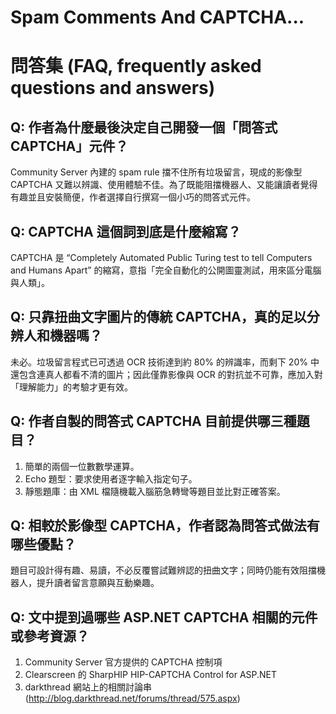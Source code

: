 # Spam Comments And CAPTCHA...

# 問答集 (FAQ, frequently asked questions and answers)

## Q: 作者為什麼最後決定自己開發一個「問答式 CAPTCHA」元件？
Community Server 內建的 spam rule 擋不住所有垃圾留言，現成的影像型 CAPTCHA 又難以辨識、使用體驗不佳。為了既能阻擋機器人、又能讓讀者覺得有趣並且安裝簡便，作者選擇自行撰寫一個小巧的問答式元件。

## Q: CAPTCHA 這個詞到底是什麼縮寫？  
CAPTCHA 是 “Completely Automated Public Turing test to tell Computers and Humans Apart” 的縮寫，意指「完全自動化的公開圖靈測試，用來區分電腦與人類」。

## Q: 只靠扭曲文字圖片的傳統 CAPTCHA，真的足以分辨人和機器嗎？  
未必。垃圾留言程式已可透過 OCR 技術達到約 80% 的辨識率，而剩下 20% 中還包含連真人都看不清的圖片；因此僅靠影像與 OCR 的對抗並不可靠，應加入對「理解能力」的考驗才更有效。

## Q: 作者自製的問答式 CAPTCHA 目前提供哪三種題目？  
1. 簡單的兩個一位數數學運算。  
2. Echo 題型：要求使用者逐字輸入指定句子。  
3. 靜態題庫：由 XML 檔隨機載入腦筋急轉彎等題目並比對正確答案。

## Q: 相較於影像型 CAPTCHA，作者認為問答式做法有哪些優點？  
題目可設計得有趣、易讀，不必反覆嘗試難辨認的扭曲文字；同時仍能有效阻擋機器人，提升讀者留言意願與互動樂趣。

## Q: 文中提到過哪些 ASP.NET CAPTCHA 相關的元件或參考資源？  
1. Community Server 官方提供的 CAPTCHA 控制項  
2. Clearscreen 的 SharpHIP HIP-CAPTCHA Control for ASP.NET  
3. darkthread 網站上的相關討論串 (http://blog.darkthread.net/forums/thread/575.aspx)